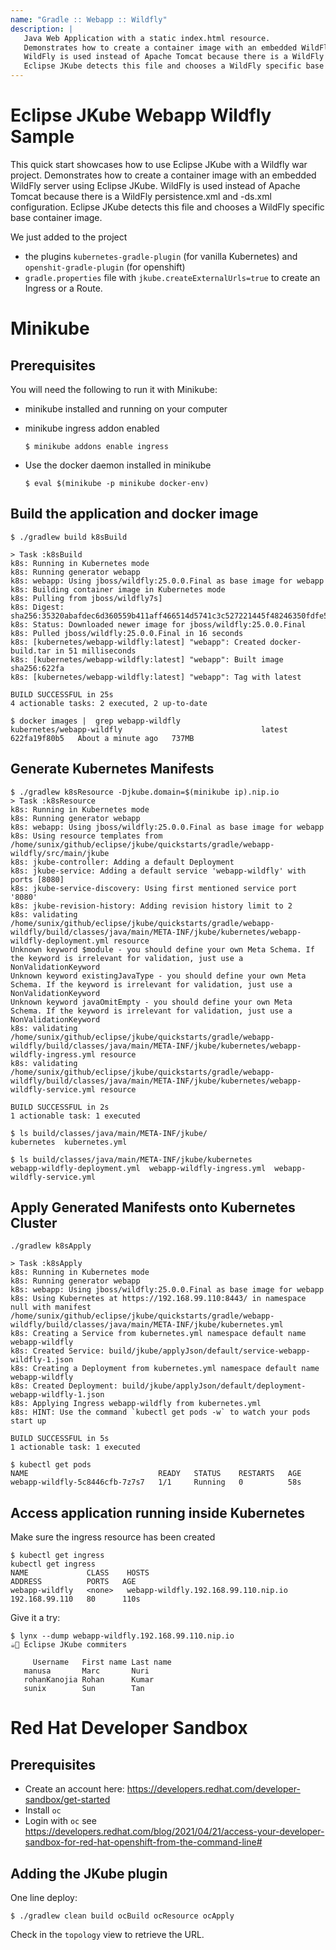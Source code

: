 ```yaml
---
name: "Gradle :: Webapp :: Wildfly"
description: |
   Java Web Application with a static index.html resource.
   Demonstrates how to create a container image with an embedded WildFly server using Eclipse JKube.
   WildFly is used instead of Apache Tomcat because there is a WildFly persistence.xml and -ds.xml configuration.
   Eclipse JKube detects this file and chooses a WildFly specific base container image.
---
```

# Eclipse JKube Webapp Wildfly Sample
This quick start showcases how to use Eclipse JKube with a Wildfly war project.
Demonstrates how to create a container image with an embedded WildFly server using Eclipse JKube.
WildFly is used instead of Apache Tomcat because there is a WildFly persistence.xml and -ds.xml configuration.
Eclipse JKube detects this file and chooses a WildFly specific base container image.

We just added to the project
- the plugins `kubernetes-gradle-plugin` (for vanilla Kubernetes) and `openshit-gradle-plugin` (for openshift)
- `gradle.properties` file with `jkube.createExternalUrls=true` to create an Ingress or a Route.


# Minikube

## Prerequisites
You will need the following to run it with Minikube:
- minikube installed and running on your computer
- minikube ingress addon enabled

      $ minikube addons enable ingress

- Use the docker daemon installed in minikube

      $ eval $(minikube -p minikube docker-env)

## Build the application and docker image
```
$ ./gradlew build k8sBuild

> Task :k8sBuild
k8s: Running in Kubernetes mode
k8s: Running generator webapp
k8s: webapp: Using jboss/wildfly:25.0.0.Final as base image for webapp
k8s: Building container image in Kubernetes mode
k8s: Pulling from jboss/wildfly7s]
k8s: Digest: sha256:35320abafdec6d360559b411aff466514d5741c3c527221445f48246350fdfe5
k8s: Status: Downloaded newer image for jboss/wildfly:25.0.0.Final
k8s: Pulled jboss/wildfly:25.0.0.Final in 16 seconds 
k8s: [kubernetes/webapp-wildfly:latest] "webapp": Created docker-build.tar in 51 milliseconds
k8s: [kubernetes/webapp-wildfly:latest] "webapp": Built image sha256:622fa
k8s: [kubernetes/webapp-wildfly:latest] "webapp": Tag with latest

BUILD SUCCESSFUL in 25s
4 actionable tasks: 2 executed, 2 up-to-date

$ docker images |  grep webapp-wildfly
kubernetes/webapp-wildfly                               latest         622fa19f80b5   About a minute ago   737MB

```

## Generate Kubernetes Manifests
```
$ ./gradlew k8sResource -Djkube.domain=$(minikube ip).nip.io
> Task :k8sResource
k8s: Running in Kubernetes mode
k8s: Running generator webapp
k8s: webapp: Using jboss/wildfly:25.0.0.Final as base image for webapp
k8s: Using resource templates from /home/sunix/github/eclipse/jkube/quickstarts/gradle/webapp-wildfly/src/main/jkube
k8s: jkube-controller: Adding a default Deployment
k8s: jkube-service: Adding a default service 'webapp-wildfly' with ports [8080]
k8s: jkube-service-discovery: Using first mentioned service port '8080' 
k8s: jkube-revision-history: Adding revision history limit to 2
k8s: validating /home/sunix/github/eclipse/jkube/quickstarts/gradle/webapp-wildfly/build/classes/java/main/META-INF/jkube/kubernetes/webapp-wildfly-deployment.yml resource
Unknown keyword $module - you should define your own Meta Schema. If the keyword is irrelevant for validation, just use a NonValidationKeyword
Unknown keyword existingJavaType - you should define your own Meta Schema. If the keyword is irrelevant for validation, just use a NonValidationKeyword
Unknown keyword javaOmitEmpty - you should define your own Meta Schema. If the keyword is irrelevant for validation, just use a NonValidationKeyword
k8s: validating /home/sunix/github/eclipse/jkube/quickstarts/gradle/webapp-wildfly/build/classes/java/main/META-INF/jkube/kubernetes/webapp-wildfly-ingress.yml resource
k8s: validating /home/sunix/github/eclipse/jkube/quickstarts/gradle/webapp-wildfly/build/classes/java/main/META-INF/jkube/kubernetes/webapp-wildfly-service.yml resource

BUILD SUCCESSFUL in 2s
1 actionable task: 1 executed

$ ls build/classes/java/main/META-INF/jkube/
kubernetes  kubernetes.yml

$ ls build/classes/java/main/META-INF/jkube/kubernetes
webapp-wildfly-deployment.yml  webapp-wildfly-ingress.yml  webapp-wildfly-service.yml

```

## Apply Generated Manifests onto Kubernetes Cluster
```
./gradlew k8sApply

> Task :k8sApply
k8s: Running in Kubernetes mode
k8s: Running generator webapp
k8s: webapp: Using jboss/wildfly:25.0.0.Final as base image for webapp
k8s: Using Kubernetes at https://192.168.99.110:8443/ in namespace null with manifest /home/sunix/github/eclipse/jkube/quickstarts/gradle/webapp-wildfly/build/classes/java/main/META-INF/jkube/kubernetes.yml 
k8s: Creating a Service from kubernetes.yml namespace default name webapp-wildfly
k8s: Created Service: build/jkube/applyJson/default/service-webapp-wildfly-1.json
k8s: Creating a Deployment from kubernetes.yml namespace default name webapp-wildfly
k8s: Created Deployment: build/jkube/applyJson/default/deployment-webapp-wildfly-1.json
k8s: Applying Ingress webapp-wildfly from kubernetes.yml
k8s: HINT: Use the command `kubectl get pods -w` to watch your pods start up

BUILD SUCCESSFUL in 5s
1 actionable task: 1 executed

$ kubectl get pods
NAME                             READY   STATUS    RESTARTS   AGE
webapp-wildfly-5c8446cfb-7z7s7   1/1     Running   0          58s

```

## Access application running inside Kubernetes

Make sure the ingress resource has been created
```
$ kubectl get ingress
kubectl get ingress
NAME             CLASS    HOSTS                                  ADDRESS          PORTS   AGE
webapp-wildfly   <none>   webapp-wildfly.192.168.99.110.nip.io   192.168.99.110   80      110s
```


Give it a try:
```
$ lynx --dump webapp-wildfly.192.168.99.110.nip.io
☕🧊 Eclipse JKube commiters

     Username   First name Last name
   manusa       Marc       Nuri
   rohanKanojia Rohan      Kumar
   sunix        Sun        Tan
```

# Red Hat Developer Sandbox

## Prerequisites
- Create an account here: https://developers.redhat.com/developer-sandbox/get-started
- Install `oc`
- Login with `oc` see https://developers.redhat.com/blog/2021/04/21/access-your-developer-sandbox-for-red-hat-openshift-from-the-command-line#

## Adding the JKube plugin
One line deploy:

    $ ./gradlew clean build ocBuild ocResource ocApply


Check in the `topology` view to retrieve the URL.
